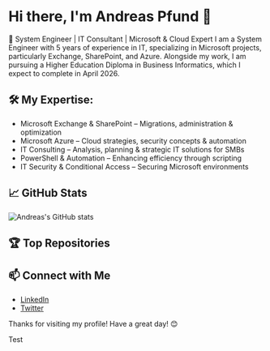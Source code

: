 # Hi there, I'm Andreas Pfund 👋

🚀 System Engineer | IT Consultant | Microsoft & Cloud Expert
I am a System Engineer with 5 years of experience in IT, specializing in Microsoft projects, particularly Exchange, SharePoint, and Azure. 
Alongside my work, I am pursuing a Higher Education Diploma in Business Informatics, which I expect to complete in April 2026.

## 🛠 My Expertise:
- Microsoft Exchange & SharePoint – Migrations, administration & optimization
- Microsoft Azure – Cloud strategies, security concepts & automation
- IT Consulting – Analysis, planning & strategic IT solutions for SMBs
- PowerShell & Automation – Enhancing efficiency through scripting
- IT Security & Conditional Access – Securing Microsoft environments

## 📈 GitHub Stats
![Andreas's GitHub stats](https://github-readme-stats.vercel.app/api?username=andreaspfund&show_icons=true&theme=radical)

## 🏆 Top Repositories


## 📫 Connect with Me
- [LinkedIn](https://www.linkedin.com/in/andreaspfund/)
- [Twitter](https://twitter.com/andreaspfund)

Thanks for visiting my profile! Have a great day! 😊

Test

